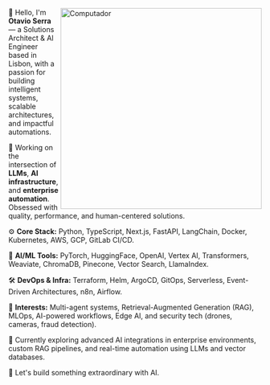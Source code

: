 <img src="https://raw.githubusercontent.com/MicaelliMedeiros/micaellimedeiros/master/image/computer-illustration.png" min-width="400px" max-width="400px" width="400px" align="right" alt="Computador"> <p align="left"> 👋 Hello, I'm <strong>Otavio Serra</strong> — a Solutions Architect & AI Engineer based in Lisbon, with a passion for building intelligent systems, scalable architectures, and impactful automations. </p> <p align="left"> 🧠 Working on the intersection of <strong>LLMs</strong>, <strong>AI infrastructure</strong>, and <strong>enterprise automation</strong>. Obsessed with quality, performance, and human-centered solutions. </p> <p align="left"> ⚙️ <strong>Core Stack:</strong> Python, TypeScript, Next.js, FastAPI, LangChain, Docker, Kubernetes, AWS, GCP, GitLab CI/CD. </p> <p align="left"> 🧰 <strong>AI/ML Tools:</strong> PyTorch, HuggingFace, OpenAI, Vertex AI, Transformers, Weaviate, ChromaDB, Pinecone, Vector Search, LlamaIndex. </p> <p align="left"> 🛠️ <strong>DevOps & Infra:</strong> Terraform, Helm, ArgoCD, GitOps, Serverless, Event-Driven Architectures, n8n, Airflow. </p> <p align="left"> 🧩 <strong>Interests:</strong> Multi-agent systems, Retrieval-Augmented Generation (RAG), MLOps, AI-powered workflows, Edge AI, and security tech (drones, cameras, fraud detection). </p> <p align="left"> 🌱 Currently exploring advanced AI integrations in enterprise environments, custom RAG pipelines, and real-time automation using LLMs and vector databases. </p> <p align="left"> 🔗 Let's build something extraordinary with AI. </p>
